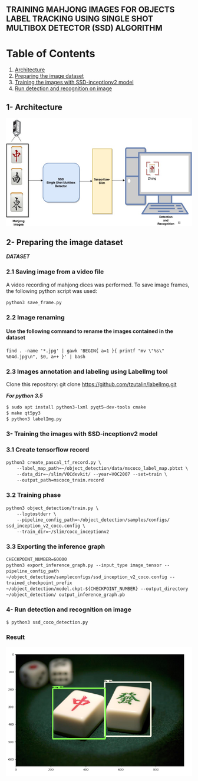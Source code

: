 ## TRAINING MAHJONG IMAGES FOR OBJECTS LABEL TRACKING USING SINGLE SHOT MULTIBOX DETECTOR (SSD) ALGORITHM 

# Table of Contents
1. [Architecture](#Architecture)
2. [Preparing the image dataset](#Training)
3. [Training the images with SSD-inceptionv2 model](#Training)
3. [Run detection and recognition on image](#third-example)

## 1- Architecture

![](Diagram.jpg)
 
## 2- Preparing the image dataset

***DATASET***


### 2.1 Saving image from a video file
A video recording of mahjong dices was performed. To save image frames, the following python script was used:
```
python3 save_frame.py
```
### 2.2 Image renaming

#### Use the following command to rename the images contained in the dataset

```
find . -name '*.jpg' | gawk 'BEGIN{ a=1 }{ printf "mv \"%s\" %04d.jpg\n", $0, a++ }' | bash
```
### 2.3 Images annotation and labeling   using LabelImg tool
Clone this repository: git clone https://github.com/tzutalin/labelImg.git

***For python 3.5***

```
$ sudo apt install python3-lxml pyqt5-dev-tools cmake
$ make qt5py3
$ python3 labelImg.py
```
### 3- Training the images with SSD-inceptionv2 model
### 3.1 Create tensorflow record
```
python3 create_pascal_tf_record.py \
    --label_map_path=~/object_detection/data/mscoco_label_map.pbtxt \
    --data_dir=~/slim/VOCdevkit/ --year=VOC2007 --set=train \
    --output_path=mscoco_train.record
```
### 3.2 Training phase
```
python3 object_detection/train.py \
    --logtostderr \
    --pipeline_config_path=~/object_detection/samples/configs/ ssd_inception_v2_coco.config \
    --train_dir=~/slim/coco_inceptionv2
```
### 3.3 Exporting the inference graph 
```
CHECKPOINT_NUMBER=60000
python3 export_inference_graph.py --input_type image_tensor --pipeline_config_path ~/object_detection/sampleconfigs/ssd_inception_v2_coco.config --trained_checkpoint_prefix ~/object_detection/model.ckpt-${CHECKPOINT_NUMBER} --output_directory ~/object_detection/ output_inference_graph.pb
```

### 4- Run detection and recognition on image
```
$ python3 ssd_coco_detection.py
```
### Result

 <p align="center">
  <img src="Result.png" width="700" title="Github Logo">
</p>




